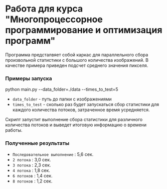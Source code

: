 # Работа для курса "Многопроцессорное программирование и оптимизация программ"

Программа предсталвяет собой каркас для параллельного сбора произвольной статистики с большого количества изображений. В качестве примера приведен подсчет среднего значения пикселя.

### Примеры запуска

python main.py --data_folder=./data --times_to_test=5
- `data_folder` - путь до папки с изображениями
- `times_to_test` - сколько раз будет запускаться сбор статистики для каждого количества потоков, затраченное время усредняется.

Скрипт запустит выполнение сбора статистики для различного количества потоков и выведет итоговую информацию о времени работы.

### Полученные результаты

- `Последовательное выполнение` : 5,6 сек.
- `2 потока` : 3,0 сек.
- `3 потока` : 2,3 сек.
- `4 потока` : 1,8 сек.
- `6 потоков` : 1,4 сек.
- `8 потоков` : 1,2 сек.

